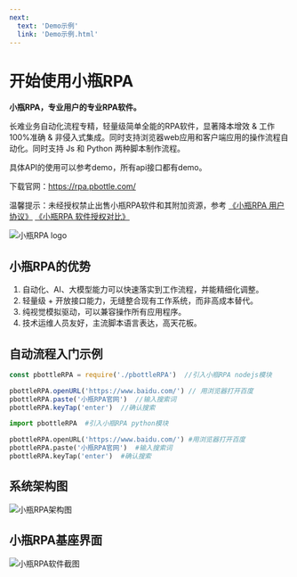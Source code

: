 ```yaml
---
next:
  text: 'Demo示例'
  link: 'Demo示例.html'
---
```



# 开始使用小瓶RPA

**小瓶RPA，专业用户的专业RPA软件。**

长难业务自动化流程专精，轻量级简单全能的RPA软件，显著降本增效 & 工作100%准确 & 非侵入式集成。同时支持浏览器web应用和客户端应用的操作流程自动化。同时支持 Js 和 Python 两种脚本制作流程。

具体API的使用可以参考demo，所有api接口都有demo。

下载官网：https://rpa.pbottle.com/


温馨提示：未经授权禁止出售小瓶RPA软件和其附加资源，参考
[《小瓶RPA 用户协议》](https://rpa.pbottle.com/a-13944.html)  [《小瓶RPA 软件授权对比》](https://rpa.pbottle.com/License.php)


![小瓶RPA logo](https://rpa.pbottle.com/TP/img/logo_rpa.png)



## 小瓶RPA的优势

1. 自动化、AI、大模型能力可以快速落实到工作流程，并能精细化调整。
2. 轻量级 + 开放接口能力，无缝整合现有工作系统，而非高成本替代。
3. 纯视觉模拟驱动，可以兼容操作所有应用程序。
4. 技术运维人员友好，主流脚本语言表达，高天花板。



## 自动流程入门示例

```javascript
const pbottleRPA = require('./pbottleRPA')  //引入小瓶RPA nodejs模块

pbottleRPA.openURL('https://www.baidu.com/') // 用浏览器打开百度
pbottleRPA.paste('小瓶RPA官网')  //输入搜索词
pbottleRPA.keyTap('enter')  //确认搜索
```


```python
import pbottleRPA  #引入小瓶RPA python模块

pbottleRPA.openURL('https://www.baidu.com/') #用浏览器打开百度
pbottleRPA.paste('小瓶RPA官网')  #输入搜索词
pbottleRPA.keyTap('enter')  #确认搜索

```


## 系统架构图

![小瓶RPA架构图](https://www.pbottle.com/TP/img/rpa.png)

## 小瓶RPA基座界面

![小瓶RPA软件截图](https://www.pbottle.com/static/upload/20250121/17374409604618.png)
